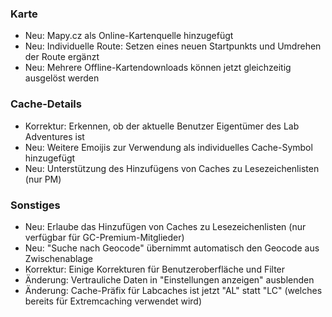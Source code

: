 ### Karte
- Neu: Mapy.cz als Online-Kartenquelle hinzugefügt
- Neu: Individuelle Route: Setzen eines neuen Startpunkts und Umdrehen der Route ergänzt
- Neu: Mehrere Offline-Kartendownloads können jetzt gleichzeitig ausgelöst werden

### Cache-Details
- Korrektur: Erkennen, ob der aktuelle Benutzer Eigentümer des Lab Adventures ist
- Neu: Weitere Emoijis zur Verwendung als individuelles Cache-Symbol hinzugefügt
- Neu: Unterstützung des Hinzufügens von Caches zu Lesezeichenlisten (nur PM)

### Sonstiges
- Neu: Erlaube das Hinzufügen von Caches zu Lesezeichenlisten (nur verfügbar für GC-Premium-Mitglieder)
- Neu: "Suche nach Geocode" übernimmt automatisch den Geocode aus Zwischenablage
- Korrektur: Einige Korrekturen für Benutzeroberfläche und Filter
- Änderung: Vertrauliche Daten in "Einstellungen anzeigen" ausblenden
- Änderung: Cache-Präfix für Labcaches ist jetzt "AL" statt "LC" (welches bereits für Extremcaching verwendet wird)
